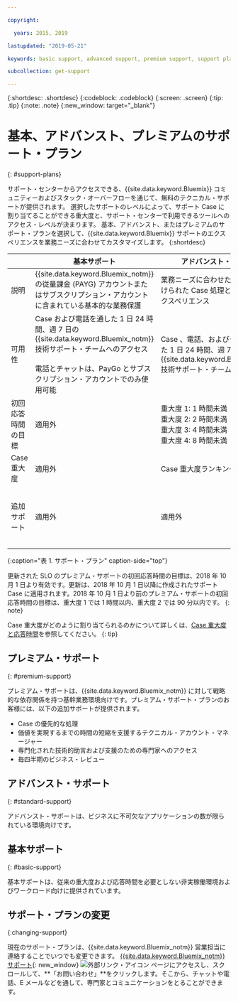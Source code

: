 ```yaml
---

copyright:

  years: 2015, 2019 

lastupdated: "2019-05-21"

keywords: basic support, advanced support, premium support, support plans, free technical support 

subcollection: get-support

---
```



{:shortdesc: .shortdesc}
{:codeblock: .codeblock}
{:screen: .screen}
{:tip: .tip}
{:note: .note}
{:new_window: target="_blank"}

# 基本、アドバンスト、プレミアムのサポート・プラン
{: #support-plans}

サポート・センターからアクセスできる、{{site.data.keyword.Bluemix}} コミュニティーおよびスタック・オーバーフローを通じて、無料のテクニカル・サポートが提供されます。 選択したサポートのレベルによって、サポート Case に割り当てることができる重大度と、サポート・センターで利用できるツールへのアクセス・レベルが決まります。 基本、アドバンスト、またはプレミアムのサポート・プランを選択して、{{site.data.keyword.Bluemix}} サポートのエクスペリエンスを業務ニーズに合わせてカスタマイズします。
{:shortdesc}

|  | 基本サポート | アドバンスト・サポート | プレミアム・サポート |
|-------------|-------------|-------------|-------------|
| 説明 |	{{site.data.keyword.Bluemix_notm}} の従量課金 (PAYG) アカウントまたはサブスクリプション・アカウントに含まれている基本的な業務保護 | 業務ニーズに合わせた、優先順位付けられた Case 処理とサポート・エクスペリエンス | 価値を高めるまでの時間を短縮するための、業務成果に合わせたクライアント・エンゲージメント |
| 可用性 | Case および電話を通した 1 日 24 時間、週 7 日の {{site.data.keyword.Bluemix_notm}} 技術サポート・チームへのアクセス <br/> <br/> 電話とチャットは、PayGo とサブスクリプション・アカウントでのみ使用可能 | Case 、電話、およびチャットを通した 1 日 24 時間、週 7 日の {{site.data.keyword.Bluemix_notm}} 技術サポート・チームへのアクセス | Case 、電話、およびチャットを通した 1 日 24 時間、週 7 日の {{site.data.keyword.Bluemix_notm}} 技術サポート・チームへのアクセス |
| 初回応答時間の目標 | 適用外 | 重大度 1: 1 時間未満 <br/> 重大度 2: 2 時間未満 <br/> 重大度 3: 4 時間未満 <br/> 重大度 4: 8 時間未満 | 重大度 1: 15 分未満 <br/> 重大度 2: 1 時間未満 <br/> 重大度 3: 2 時間未満 <br/> 重大度 4: 4 時間未満 |
| Case 重大度 | 適用外 | Case 重大度ランキングが使用可能 | Case 重大度ランキングが使用可能 |
| 追加サポート | 適用外 | 適用外 | テクニカル・アカウント・マネージャー割り当て <br/> <br/> 毎四半期のビジネス・レビュー <br/><br/> 専門家へのアクセス |
{:caption="表 1. サポート・プラン" caption-side="top"}

更新された SLO のプレミアム・サポートの初回応答時間の目標は、2018 年 10 月 1 日より有効です。更新は、2018 年 10 月 1 日以降に作成されたサポート Case に適用されます。2018 年 10 月 1 日より前のプレミアム・サポートの初回応答時間の目標は、重大度 1 では 1 時間以内、重大度 2 では 90 分以内です。
{: note}

Case 重大度がどのように割り当てられるのかについて詳しくは、[Case 重大度と応答時間](/docs/get-support?topic=get-support-support-case-severity#support-case-severity)を参照してください。
{: tip} 

## プレミアム・サポート
{: #premium-support}

プレミアム・サポートは、{{site.data.keyword.Bluemix_notm}} に対して戦略的な依存関係を持つ基幹業務環境向けです。プレミアム・サポート・プランのお客様には、以下の追加サポートが提供されます。
  * Case の優先的な処理
  * 価値を実現するまでの時間の短縮を支援するテクニカル・アカウント・マネージャー
  * 専門化された技術的助言および支援のための専門家へのアクセス
  * 毎四半期のビジネス・レビュー

## アドバンスト・サポート
{: #standard-support}

アドバンスト・サポートは、ビジネスに不可欠なアプリケーションの数が限られている環境向けです。

## 基本サポート
{: #basic-support}

基本サポートは、従来の重大度および応答時間を必要としない非実稼働環境およびワークロード向けに提供されています。

## サポート・プランの変更
{:changing-support}

現在のサポート・プランは、{{site.data.keyword.Bluemix_notm}} 営業担当に連絡することでいつでも変更できます。 [{{site.data.keyword.Bluemix_notm}} サポート](https://www.ibm.com/cloud/support){: new_window} ![外部リンク・アイコン](../icons/launch-glyph.svg "外部リンク・アイコン") ページにアクセスし、スクロールして、**「お問い合わせ」**をクリックします。そこから、チャットや電話、E メールなどを通して、専門家とコミュニケーションをとることができます。  



